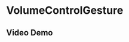# VolumeControlGesture


## Video Demo

<p align="center>
 <iframe width="560" height="315" src="https://www.youtube.com/embed/ciYv3JBpqG0" title="YouTube video player" frameborder="0" allow="accelerometer; autoplay; clipboard-write; encrypted-media; gyroscope; picture-in-picture" allowfullscreen></iframe>
</p>
